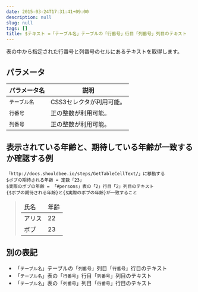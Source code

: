 ```yaml
---
date: 2015-03-24T17:31:41+09:00
description: null
slug: null
tags: []
title: $テキスト =「テーブル名」テーブルの「行番号」行目「列番号」列目のテキスト
---
```


表の中から指定された行番号と列番号のセルにあるテキストを取得します。

## パラメータ

パラメータ名 | 説明
------|---------
`テーブル名` | CSS3セレクタが利用可能。
`行番号` | 正の整数が利用可能。
`列番号` | 正の整数が利用可能。

## 表示されている年齢と、期待している年齢が一致するか確認する例

```
「http://docs.shouldbee.io/steps/GetTableCellText/」に移動する
$ボブの期待される年齢 = 定数「23」
$実際のボブの年齢 = 「#persons」表の「2」行目「2」列目のテキスト
{$ボブの期待される年齢}と{$実際のボブの年齢}が一致すること
```

<blockquote>
<table id="persons">
  <thead>
    <tr>
        <td>氏名</td>
        <td>年齢</td>
    </tr>
  </thead>
  <tbody>
    <tr>
        <td>アリス</td>
        <td>22</td>
    </tr>
    <tr>
        <td>ボブ</td>
        <td>23</td>
    </tr>
  </tbody>
</table>
</blockquote>

## 別の表記

* 「`テーブル名`」テーブルの「`列番号`」列目「`行番号`」行目のテキスト
* 「`テーブル名`」表の「`行番号`」行目「`列番号`」列目のテキスト
* 「`テーブル名`」表の「`列番号`」列目「`行番号`」行目のテキスト
